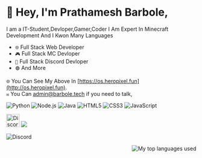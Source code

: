# 👋 Hey, I'm Prathamesh Barbole, 
I am a IT-Student,Devloper,Gamer,Coder I Am Expert In Minecraft Development And I Kwon Many Languages

* `🌐` Full Stack Web Developer
* `🎮` Full Stack MC Devloper
* `🤖` Full Stack Discord Devloper
* `🟢` And More



`🌐` You Can See My Above In [https://os.heropixel.fun](http://os.heropixel.fun).
<br>
`✉️` You Can [admin@barbole.tech](admin@barbole.tech) if you need to talk,

![Python](https://img.shields.io/badge/Python-3776AB?style=for-the-badge&logo=python&logoColor=white) ![Node.js](https://img.shields.io/badge/Node.js-43853D?style=for-the-badge&logo=node.js&logoColor=white)
![Java](https://img.shields.io/badge/Java-007396?style=for-the-badge&logo=java&logoColor=white)
![HTML5](https://img.shields.io/badge/HTML5-E34F26?style=for-the-badge&logo=html5&logoColor=white)
![CSS3](https://img.shields.io/badge/CSS3-1572B6?style=for-the-badge&logo=css3&logoColor=white)
![JavaScript](https://img.shields.io/badge/JavaScript-F7DF1E?style=for-the-badge&logo=javascript&logoColor=black)


[<img alt="Discord" width="35px" src="https://skillicons.dev/icons?i=discord" />](https://discord.com/users/794211471516893204) 
<img src="https://komarev.com/ghpvc/?username=2208Prathamesh&color=blue">


![Discord](https://lanyard.cnrad.dev/api/794211471516893204)

<img align="right" alt="My top languages used" src="https://github-readme-stats.vercel.app/api/top-langs/?username=privt00&theme=github_dark&show_icons=true&layout=compact" />

